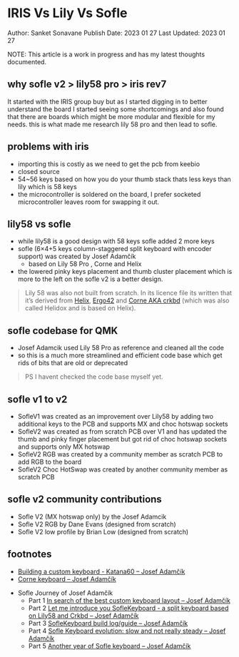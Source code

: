 # IRIS Vs Lily Vs Sofle 
Author:  Sanket Sonavane
Publish Date: 2023 01 27
Last Updated: 2023 01 27

NOTE: This article is a work in progress and has my latest thoughts documented.

## why sofle v2 > lily58 pro > iris rev7
It started with the IRIS group buy  but as I started digging in to better understand the board I started seeing some shortcomings and also found that there are boards which might be more modular and flexible for my needs. this is what made me research lily 58 pro and then lead to sofle.

## problems with iris 
- importing this is costly as we need to get the pcb from keebio
- closed source 
- 54~56 keys based on how you do your thumb stack thats less keys than lily which is 58 keys
- the microcontroller is soldered on the board, I prefer socketed microcontroller leaves room for swapping it out. 

## lily58 vs sofle
- while lily58 is a good design with 58 keys sofle added 2 more keys 
- sofle (6×4+5 keys column-staggered split keyboard with encoder support) was created by Josef Adamčík 
	- based on Lily 58 Pro , Corne and Helix
- the lowered pinky keys placement and thumb cluster placement which is more to the left on the sofle v2 is a better design.

> Lily 58 was also not built from scratch. In its licence file its written that it’s derived from [Helix](https://github.com/MakotoKurauchi/helix "Helix keyboard"), [Ergo42](https://github.com/Biacco42/Ergo42 "Ergo42 keyboard") and [Corne AKA crkbd](https://github.com/foostan/crkbd "Corne Keyboard AKA crkbd") (which was also called Helidox and is based on Helix).

## sofle codebase for QMK
- Josef Adamcik used Lily 58 Pro as reference and cleaned all the code
- so this is a much more streamlined and efficient code base which get rids of bits that are old or deprecated

> PS I havent checked the code base myself yet.

## sofle v1 to v2
- SofleV1 was created as an improvement over Lily58 by adding two additional keys to the PCB and supports MX and choc hotswap sockets
- SofleV2 was created as from scratch PCB over V1 and has updated the thumb and pinky finger placement but got rid of choc hotswap sockets and supports only MX hotswap
- SofleV2 RGB was created by a community member as scratch PCB to add RGB to the board
- SofleV2 Choc HotSwap was created by another community member as scratch PCB 

## sofle v2 community contributions
- Sofle V2 (MX hotswap only) by the Josef Adamcik
- Sofle V2 RGB by Dane Evans (designed from scratch) 
- Sofle V2 low profile by Brian Low (designed from scratch)

## footnotes
- [Building a custom keyboard - Katana60 – Josef Adamčík](https://josef-adamcik.cz/electronics/buiding-a-custom-keyboard-katana60.html) 
- [Corne keyboard – Josef Adamčík](https://josef-adamcik.cz/electronics/corne-keyboard-build-log.html) 
* Sofle Journey of Josef Adamčík
	* Part 1 [In search of the best custom keyboard layout – Josef Adamčík](https://josef-adamcik.cz/electronics/in-search-of-the-best-custom-keyboard-layout.html)
	* Part 2 [Let me introduce you SofleKeyboard - a split keyboard based on Lily58 and Crkbd – Josef Adamčík](https://josef-adamcik.cz/electronics/let-me-introduce-you-sofle-keyboard-split-keyboard-based-on-lily58.html)
	* Part 3 [SofleKeyboard build log/guide – Josef Adamčík](https://josef-adamcik.cz/electronics/soflekeyboard-build-log-and-build-guide.html)
	* Part 4 [Sofle Keyboard evolution: slow and not really steady – Josef Adamčík](https://josef-adamcik.cz/electronics/soflekeyboard-evolving.html)
	* Part 5 [Another year of Sofle keyboard – Josef Adamčík](https://josef-adamcik.cz/electronics/another_year_for_sofle.html)